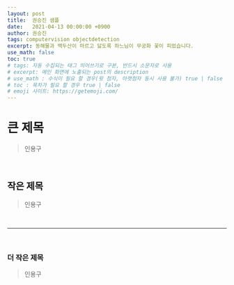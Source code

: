 ```yaml
---
layout: post
title:  권승진 샘플
date:   2021-04-13 00:00:00 +0900
author: 권승진
tags: computervision objectdetection
excerpt: 동해물과 백두산이 마르고 닳도록 하느님이 무궁화 꽃이 피었습니다.
use_math: false
toc: true
# tags: 자동 수집되는 태그 띄어쓰기로 구분, 반드시 소문자로 사용
# excerpt: 메인 화면에 노출되는 post의 description
# use_math : 수식이 필요 할 경우(윗 첨자, 아랫첨자 동시 사용 불가) true | false
# toc : 목차가 필요 할 경우 true | false
# emoji 사이트: https://getemoji.com/
---
```


# 큰 제목
> 인용구

<br/>

## 작은 제목
> 인용구

<br/>
<hr/>
<br/>

### 더 작은 제목
> 인용구